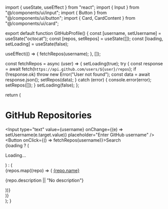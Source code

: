 import { useState, useEffect } from "react";
import { Input } from "@/components/ui/input";
import { Button } from "@/components/ui/button";
import { Card, CardContent } from "@/components/ui/card";

export default function GitHubProfile() {
  const [username, setUsername] = useState("octocat");
  const [repos, setRepos] = useState([]);
  const [loading, setLoading] = useState(false);

  useEffect(() => {
    fetchRepos(username);
  }, []);

  const fetchRepos = async (user) => {
    setLoading(true);
    try {
      const response = await fetch(`https://api.github.com/users/${user}/repos`);
      if (!response.ok) throw new Error("User not found");
      const data = await response.json();
      setRepos(data);
    } catch (error) {
      console.error(error);
      setRepos([]);
    }
    setLoading(false);
  };

  return (
    <div className="max-w-2xl mx-auto p-4 text-center">
      <h1 className="text-2xl font-bold mb-4">GitHub Repositories</h1>
      <div className="flex gap-2 mb-4">
        <Input
          type="text"
          value={username}
          onChange={(e) => setUsername(e.target.value)}
          placeholder="Enter GitHub username"
        />
        <Button onClick={() => fetchRepos(username)}>Search</Button>
      </div>
      {loading ? (
        <p>Loading...</p>
      ) : (
        <div className="grid gap-4">
          {repos.map((repo) => (
            <Card key={repo.id}>
              <CardContent className="p-4">
                <a href={repo.html_url} target="_blank" rel="noopener noreferrer" className="text-blue-500 font-semibold">{repo.name}</a>
                <p className="text-sm text-gray-600">{repo.description || "No description"}</p>
              </CardContent>
            </Card>
          ))}
        </div>
      )}
    </div>
  );
}
